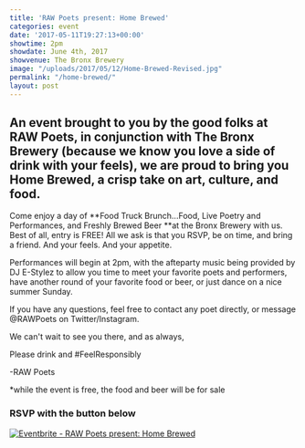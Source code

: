 ```yaml
---
title: 'RAW Poets present: Home Brewed'
categories: event
date: '2017-05-11T19:27:13+00:00'
showtime: 2pm
showdate: June 4th, 2017
showvenue: The Bronx Brewery
image: "/uploads/2017/05/12/Home-Brewed-Revised.jpg"
permalink: "/home-brewed/"
layout: post
---
```



## An event brought to you by the good folks at RAW Poets, in conjunction with The Bronx Brewery (because we know you love a side of drink with your feels), we are proud to bring you Home Brewed, a crisp take on art, culture, and food.

Come enjoy a day of **Food Truck Brunch...Food, Live Poetry and Performances, and Freshly Brewed Beer **at the Bronx Brewery with us. Best of all, entry is FREE! All we ask is that you RSVP, be on time, and bring a friend. And your feels. And your appetite.

Performances will begin at 2pm, with the afteparty music being provided by DJ E-Stylez to allow you time to meet your favorite poets and performers, have another round of your favorite food or beer, or just dance on a nice summer Sunday.

If you have any questions, feel free to contact any poet directly, or message @RAWPoets on Twitter/Instagram.

We can't wait to see you there, and as always,

Please drink and #FeelResponsibly

-RAW Poets

*while the event is free, the food and beer will be for sale

### RSVP with the button below

<a href="https://www.eventbrite.com/e/raw-poets-present-home-brewed-tickets-34522820686?ref=ebtn" target="_blank"></a><a href="https://www.eventbrite.com/e/raw-poets-present-home-brewed-tickets-34522820686?ref=ebtn" target="_blank"></a><a href="https://www.eventbrite.com/e/raw-poets-present-home-brewed-tickets-34522820686?ref=ebtn" target="_blank"></a><a href="https://www.eventbrite.com/e/raw-poets-present-home-brewed-tickets-34522820686?ref=ebtn" target="_blank"><img src="https://www.eventbrite.com/custombutton?eid=34522820686" alt="Eventbrite - RAW Poets present: Home Brewed"></a>

